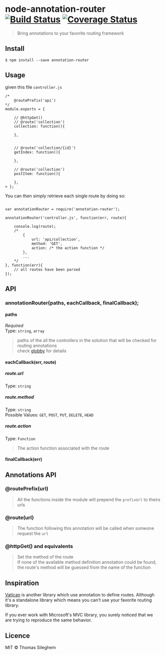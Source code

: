 # node-annotation-router [![Build Status](https://travis-ci.org/mastilver/node-annotation-router.svg)](https://travis-ci.org/mastilver/node-annotation-router) [![Coverage Status](https://coveralls.io/repos/mastilver/node-annotation-router/badge.svg)](https://coveralls.io/r/mastilver/node-annotation-router)


> Bring annotations to your favorite routing framework


## Install

`$ npm install --save annotation-router`


## Usage

given this file `controller.js`

```
/*
    @routePrefix('api')
*/
module.exports = {

    // @httpGet()
    // @route('collection')
    collection: function(){

    },


    // @route('collection/{id}')
    getIndex: function(){

    },

    // @route('collection')
    postItem: function(){

    },
> };
```


You can then simply retrieve each single route by doing so:

```

var annotationRouter = require('annotation-router');

annotationRouter('controller.js', function(err, route){

    console.log(route);
    /*
        {
            url: 'api/collection',
            method: 'GET',
            action: /* the action function */
        },
        ...
    */
}, function(err){
    // all routes have been parsed
});

```


## API

### annotationRouter(paths, eachCallback, finalCallback);

#### paths

*Required*  
Type: `string`, `array`  
> paths of the all the controllers in the solution that will be checked for routing annotations  
> check [globby](https://github.com/sindresorhus/globby) for details


#### eachCallback(err, route)

##### route.url

Type: `string`


##### route.method

Type: `string`  
Possible Values: `GET`, `POST`, `PUT`, `DELETE`, `HEAD`  

##### route.action

Type: `Function`
> The action function associated with the route  

#### finalCallback(err)


## Annotations API

### @routePrefix(url)

> All the functions inside the module will prepend the `prefixUrl` to theirs urls


### @route(url)

> The function following this annotation will be called when someone request the `url`

### @httpGet() and equivalents


> Set the method of the route  
> If none of the available method definition annotation could be found, the route's method will be guessed from the name of the function


## Inspiration

[Vatican](https://github.com/deleteman/vatican) is another library which use annotation to define routes. Although it's a standalone library which means you can't use your favorite routing library.

If you ever work with Microsoft's MVC library, you surely noticed that we are trying to reproduce the same behavior.


## Licence

MIT © Thomas Sileghem
